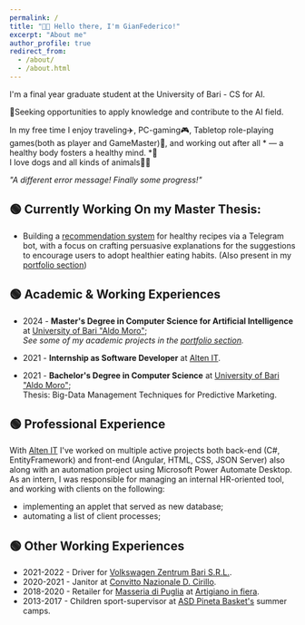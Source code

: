 ```yaml
---
permalink: /
title: "👋🏼 Hello there, I'm GianFederico!"
excerpt: "About me"
author_profile: true
redirect_from: 
  - /about/
  - /about.html
---
```


I'm a final year graduate student at the University of Bari - CS for AI.

🔎Seeking opportunities to apply knowledge and contribute to the AI field.

In my free time I enjoy traveling✈️, PC-gaming🎮, Tabletop role-playing games(both as player and GameMaster)🎲, and working out after all * — a healthy body fosters a healthy mind. *💪 \
I love dogs and all kinds of animals🐾🍂

<em>"A different error message! Finally some progress!"</em>


## 🟢 Currently Working On my Master Thesis:
- Building a [recommendation system](https://github.com/swapUniba/food_recsys_bot) for healthy recipes via a Telegram bot, with a focus on crafting persuasive explanations for the suggestions to encourage users to adopt healthier eating habits. (Also present in my [portfolio section](https://gianfederico.github.io/portfolio/2.3foodrecsysbot/))


## 🟢 Academic & Working Experiences
- 2024 - **Master's Degree in Computer Science for Artificial Intelligence** at [University of Bari "Aldo Moro"](https://www.uniba.it/it/ricerca/dipartimenti/informatica); \
*See some of my academic projects in the [portfolio section](https://gianfederico.github.io/portfolio).*

- 2021 - **Internship as Software Developer** at [Alten IT](https://www.alten.it/).

- 2021 - **Bachelor's Degree in Computer Science** at [University of Bari "Aldo Moro"](https://www.uniba.it/it/ricerca/dipartimenti/informatica); \
Thesis: Big-Data Management Techniques for Predictive Marketing.


## 🟢 Professional Experience
With [Alten IT](https://www.alten.it/) I've worked on multiple active projects both back-end (C#, EntityFramework) and front-end (Angular, HTML, CSS, JSON Server) also along with an automation project using Microsoft Power Automate Desktop. As an intern, I was responsible for managing an internal HR-oriented tool, and working with clients on the following:
  - implementing an applet that served as new database; 
  - automating a list of client processes;


## 🟢 Other Working Experiences
  - 2021-2022 - Driver for [Volkswagen Zentrum Bari S.R.L.](https://www.concessionarie-volkswagen.it/zentrumbari.html).
  - 2020-2021 - Janitor at [Convitto Nazionale D. Cirillo](https://www.convittocirillo.edu.it/).
  - 2018-2020 - Retailer for [Masseria di Puglia](https://www.masseriadipuglia.it/) at [Artigiano in fiera](https://artigianoinfiera.it/).
  - 2013-2017 - Children sport-supervisor at [ASD Pineta Basket's](https://www.facebook.com/asdpinetabasket/?locale=it_IT) summer camps.
